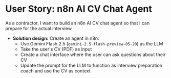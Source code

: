 # User Story: n8n AI CV Chat Agent

As a contractor, I want to build an n8n AI CV chat agent so that I can prepare for the actual interview.

* **Solution design:** Create an agent in n8n:
  * Use Gemini Flash 2.5 (`gemini-2.5-flash-preview-05-20`) as the LLM
  * Take the user's CV (PDF) as input
  * Create a chat interface where the user can ask questions about their CV
  * Update the prompt for the LLM to function as interview preparation coach and use the CV as context
